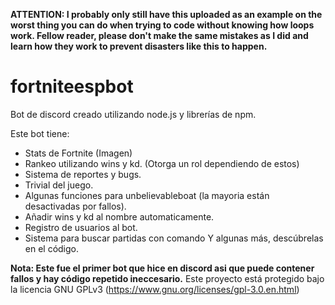 **ATTENTION: I probably only still have this uploaded as an example on the worst thing you can do when trying to code without knowing how loops work. Fellow reader, please don't make the same mistakes as I did and learn how they work to prevent disasters like this to happen.**

# fortniteespbot
Bot de discord creado utilizando node.js y librerías de npm. 

Este bot tiene:
- Stats de Fortnite (Imagen)
- Rankeo utilizando wins y kd. (Otorga un rol dependiendo de estos)
- Sistema de reportes y bugs.
- Trivial del juego.
- Algunas funciones para unbelievableboat (la mayoria están desactivadas por fallos).
- Añadir wins y kd al nombre automaticamente.
- Registro de usuarios al bot.
- Sistema para buscar partidas con comando
Y algunas más, descúbrelas en el código.

**Nota: Este fue el primer bot que hice en discord asi que puede contener fallos y hay código repetido ineccesario.**
Este proyecto está protegido bajo la licencia GNU GPLv3 (https://www.gnu.org/licenses/gpl-3.0.en.html)

